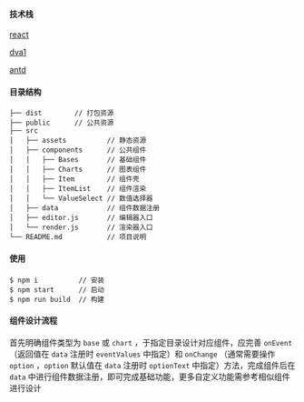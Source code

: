 #### 技术栈
[react](https://reactjs.org/)

[dva1](https://github.com/dvajs/dva)

[antd](https://ant.design/index-cn)
#### 目录结构
    ├── dist        // 打包资源
    ├── public      // 公共资源
    ├── src
    │   ├── assets          // 静态资源
    │   ├── components      // 公共组件
    │   │   ├── Bases       // 基础组件
    │   │   ├── Charts      // 图表组件
    │   │   ├── Item        // 组件壳
    │   │   ├── ItemList    // 组件渲染
    │   │   └── ValueSelect // 数值选择器
    │   ├── data            // 组件数据注册
    │   ├── editor.js       // 编辑器入口
    │   └── render.js       // 渲染器入口
    └── README.md           // 项目说明
#### 使用
    $ npm i          // 安装
    $ npm start      // 启动
    $ npm run build  // 构建
#### 组件设计流程
首先明确组件类型为 `base` 或 `chart` ，于指定目录设计对应组件，应完善 `onEvent` （返回值在 `data` 注册时 `eventValues` 中指定）和 `onChange` （通常需要操作 `option` ，`option` 默认值在 `data` 注册时 `optionText` 中指定）方法，完成组件后在 `data` 中进行组件数据注册，即可完成基础功能，更多自定义功能需参考相似组件进行设计

